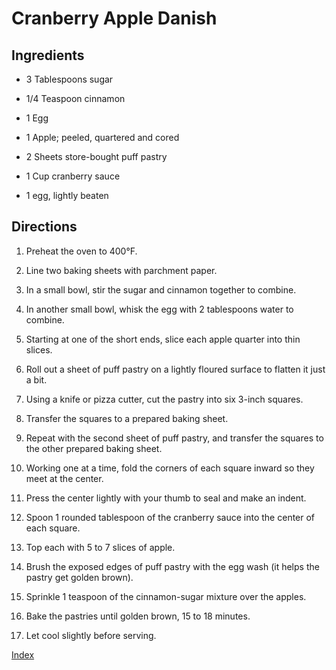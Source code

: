# Cranberry Apple Danish

## Ingredients

-   3 Tablespoons sugar

-   1/4 Teaspoon cinnamon

-   1 Egg

-   1 Apple; peeled, quartered and cored

-   2 Sheets store-bought puff pastry

-   1 Cup cranberry sauce

-   1 egg, lightly beaten

## Directions

1.  Preheat the oven to 400°F.

2.  Line two baking sheets with parchment paper.

3.  In a small bowl, stir the sugar and cinnamon together to combine.

4.  In another small bowl, whisk the egg with 2 tablespoons water to combine.

5.  Starting at one of the short ends, slice each apple quarter into thin slices.

6.  Roll out a sheet of puff pastry on a lightly floured surface to flatten it just a bit.

7.  Using a knife or pizza cutter, cut the pastry into six 3-inch squares.

8.  Transfer the squares to a prepared baking sheet.

9.  Repeat with the second sheet of puff pastry, and transfer the squares to the other prepared baking sheet.

10. Working one at a time, fold the corners of each square inward so they meet at the center.

11. Press the center lightly with your thumb to seal and make an indent.

12. Spoon 1 rounded tablespoon of the cranberry sauce into the center of each square.

13. Top each with 5 to 7 slices of apple.

14. Brush the exposed edges of puff pastry with the egg wash (it helps the pastry get golden brown).

15. Sprinkle 1 teaspoon of the cinnamon-sugar mixture over the apples.

16. Bake the pastries until golden brown, 15 to 18 minutes.

17. Let cool slightly before serving.

[Index](index.html)
